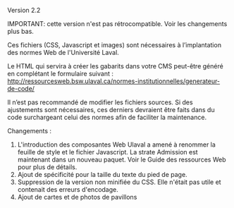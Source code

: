 ﻿Version 2.2

IMPORTANT: cette version n'est pas rétrocompatible. Voir les changements plus bas.

Ces fichiers (CSS, Javascript et images) sont nécessaires à l’implantation des normes Web de l'Université Laval.

Le HTML qui servira à créer les gabarits dans votre CMS peut-être généré en complétant le formulaire suivant :
http://ressourcesweb.bsw.ulaval.ca/normes-institutionnelles/generateur-de-code/

Il n’est pas recommandé de modifier les fichiers sources. Si des ajustements sont nécessaires, ces derniers devraient être faits dans du code surchargeant celui des normes afin de faciliter la maintenance.

Changements :

1.  L'introduction des composantes Web Ulaval a amené à renommer la feuille de style et le fichier Javascript. La strate Admission est maintenant dans un nouveau paquet. Voir le Guide des ressources Web pour plus de détails.
2.  Ajout de spécificité pour la taille du texte du pied de page.
3.  Suppression de la version non minifiée du CSS. Elle n'était pas utile et contenait des erreurs d'encodage.
4.  Ajout de cartes et de photos de pavillons
